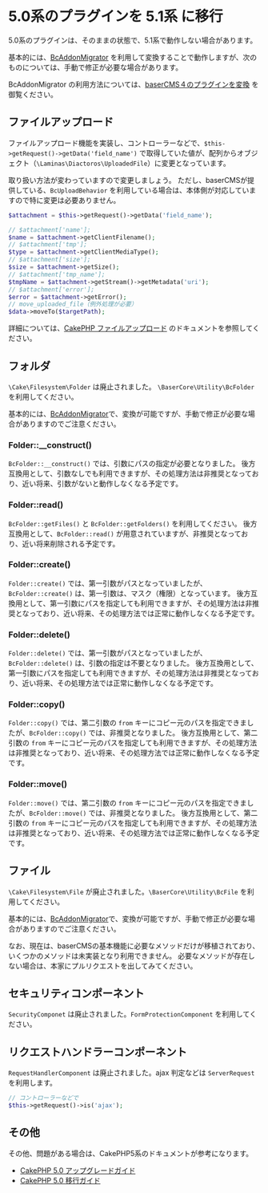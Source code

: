 # 5.0系のプラグインを 5.1系 に移行

5.0系のプラグインは、そのままの状態で、5.1系で動作しない場合があります。

基本的には、[BcAddonMigrator](https://market.basercms.net/products/detail.php?product_id=158) を利用して変換することで動作しますが、次のものについては、手動で修正が必要な場合があります。

BcAddonMigrator の利用方法については、[baserCMS４のプラグインを変換](./migration_plugin_from_ver4) を御覧ください。

## ファイルアップロード
ファイルアップロード機能を実装し、コントローラーなどで、`$this->getRequest()->getData('field_name')` で取得していた値が、配列からオブジェクト（`\Laminas\Diactoros\UploadedFile`）に変更となっています。

取り扱い方法が変わっていますので変更しましょう。
ただし、baserCMSが提供している、`BcUploadBehavior` を利用している場合は、本体側が対応していますので特に変更は必要ありません。

```php
$attachment = $this->getRequest()->getData('field_name');

// $attachment['name'];
$name = $attachment->getClientFilename();
// $attachment['tmp'];
$type = $attachment->getClientMediaType();
// $attachment['size'];
$size = $attachment->getSize();
// $attachment['tmp_name'];
$tmpName = $attachment->getStream()->getMetadata('uri');
// $attachment['error'];
$error = $attachment->getError();
// move_uploaded_file（例外処理が必要）
$data->moveTo($targetPath);
```
詳細については、[CakePHP ファイルアップロード](https://book.cakephp.org/5/ja/controllers/request-response.html#request-file-uploads) のドキュメントを参照してください。

## フォルダ
`\Cake\Filesystem\Folder` は廃止されました。 `\BaserCore\Utility\BcFolder` を利用してください。

基本的には、[BcAddonMigrator](https://market.basercms.net/products/detail.php?product_id=158)で、変換が可能ですが、手動で修正が必要な場合がありますのでご注意ください。

### Folder::__construct()
`BcFolder::__construct()` では、引数にパスの指定が必要となりました。
後方互換用として、引数なしでも利用できますが、その処理方法は非推奨となっており、近い将来、引数がないと動作しなくなる予定です。

### Folder::read()
`BcFolder::getFiles()` と `BcFolder::getFolders()` を利用してください。
後方互換用として、`BcFolder::read()` が用意されていますが、非推奨となっており、近い将来削除される予定です。

### Folder::create()
`Folder::create()` では、第一引数がパスとなっていましたが、`BcFolder::create()` は、第一引数は、マスク（権限）となっています。
後方互換用として、第一引数にパスを指定しても利用できますが、その処理方法は非推奨となっており、近い将来、その処理方法では正常に動作しなくなる予定です。

### Folder::delete()
`Folder::delete()` では、第一引数がパスとなっていましたが、`BcFolder::delete()` は、引数の指定は不要となりました。
後方互換用として、第一引数にパスを指定しても利用できますが、その処理方法は非推奨となっており、近い将来、その処理方法では正常に動作しなくなる予定です。

### Folder::copy()
`Folder::copy()` では、第二引数の `from` キーにコピー元のパスを指定できましたが、`BcFolder::copy()` では、非推奨となりました。
後方互換用として、第二引数の `from` キーにコピー元のパスを指定しても利用できますが、その処理方法は非推奨となっており、近い将来、その処理方法では正常に動作しなくなる予定です。

### Folder::move()
`Folder::move()` では、第二引数の `from` キーにコピー元のパスを指定できましたが、`BcFolder::move()` では、非推奨となりました。
後方互換用として、第二引数の `from` キーにコピー元のパスを指定しても利用できますが、その処理方法は非推奨となっており、近い将来、その処理方法では正常に動作しなくなる予定です。

## ファイル
`\Cake\Filesystem\File` が廃止されました。`\BaserCore\Utility\BcFile` を利用してください。

基本的には、[BcAddonMigrator](https://market.basercms.net/products/detail.php?product_id=158)で、変換が可能ですが、手動で修正が必要な場合がありますのでご注意ください。

なお、現在は、baserCMSの基本機能に必要なメソッドだけが移植されており、いくつかのメソッドは未実装となり利用できません。
必要なメソッドが存在しない場合は、本家にプルリクエストを出してみてください。

## セキュリティコンポーネント
`SecurityComponet` は廃止されました。`FormProtectionComponent` を利用してください。

## リクエストハンドラーコンポーネント
`RequestHandlerComponent` は廃止されました。ajax 判定などは `ServerRequest` を利用します。

```php
// コントローラーなどで
$this->getRequest()->is('ajax');
```

## その他

その他、問題がある場合は、CakePHP5系のドキュメントが参考になります。

- [CakePHP 5.0 アップグレードガイド](https://book.cakephp.org/5/ja/appendices/5-0-upgrade-guide.html)
- [CakePHP 5.0 移行ガイド](https://book.cakephp.org/5/ja/appendices/5-0-migration-guide.html)